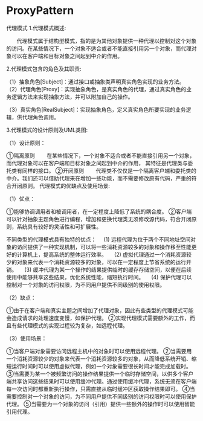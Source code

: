 # ProxyPattern
代理模式
1.代理模式概述:

       代理模式属于结构型模式，指的是为其他对象提供一种代理以控制对这个对象的访问。在某些情况下，一个对象不适合或者不能直接引用另一个对象，而代理对象可以在客户端和目标对象之间起到中介的作用。



2.代理模式包含的角色及其职责:

（1）抽象角色[Subject]：通过接口或抽象类声明真实角色实现的业务方法。
（2）代理角色[Proxy]：实现抽象角色，是真实角色的代理，通过真实角色的业务逻辑方法来实现抽象方法，并可以附加自己的操作。

（3）真实角色[RealSubject]：实现抽象角色，定义真实角色所要实现的业务逻辑，供代理角色调用。



3.代理模式的设计原则及UML类图:

（1）设计原则：

①隔离原则
       在某些情况下，一个对象不适合或者不能直接引用另一个对象，而代理对象可以在客户端和目标对象之间起到中介的作用， 其特征是代理类与委托类有同样的接口。
②开闭原则
       代理类不仅仅是一个隔离客户端和委托类的中介。我们还可以借助代理来在增加一些功能，而不需要修改原有代码，严重的符合开闭原则。
代理模式的优缺点及使用场景:

（1）优点：

①能够协调调用者和被调用者，在一定程度上降低了系统的耦合度。
②客户端可以针对抽象主题角色进行编程，增加和更换代理类无须修改源代码，符合开闭原则，系统具有较好的灵活性和可扩展性。

不同类型的代理模式具有独特的优点：
    (1) 远程代理为位于两个不同地址空间对象的访问提供了一种实现机制，可以将一些消耗资源较多的对象和操作移至性能更好的计算机上，提高系统的整体运行效率。
    (2) 虚拟代理通过一个消耗资源较少的对象来代表一个消耗资源较多的对象，可以在一定程度上节省系统的运行开销。
    (3) 缓冲代理为某一个操作的结果提供临时的缓存存储空间，以便在后续使用中能够共享这些结果，优化系统性能，缩短执行时间。
    (4) 保护代理可以控制对一个对象的访问权限，为不同用户提供不同级别的使用权限。



（2）缺点：

①由于在客户端和真实主题之间增加了代理对象，因此有些类型的代理模式可能会造成请求的处理速度变慢，如保护代理。
②实现代理模式需要额外的工作，而且有些代理模式的实现过程较为复杂，如远程代理。


（3）使用场景：

①当客户端对象需要访问远程主机中的对象时可以使用远程代理。
②当需要用一个消耗资源较少的对象来代表一个消耗资源较多的对象，从而降低系统开销、缩短运行时间时可以使用虚拟代理，例如一个对象需要很长时间才能完成加载时。
③当需要为某一个被频繁访问的操作结果提供一个临时存储空间，以供多个客户端共享访问这些结果时可以使用缓冲代理。通过使用缓冲代理，系统无须在客户端每一次访问时都重新执行操作，只需直接从临时缓冲区获取操作结果即可。
④当需要控制对一个对象的访问，为不同用户提供不同级别的访问权限时可以使用保护代理。
⑤当需要为一个对象的访问（引用）提供一些额外的操作时可以使用智能引用代理。
